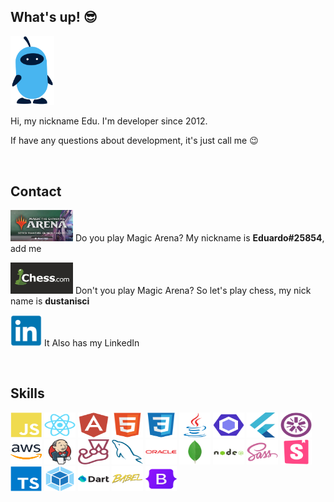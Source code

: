 ## <b>What's up! 😎</b>
<img style="width: 70px; display: inline;"
  src="https://github.com/dustanisci/dustanisci/blob/main/005.9fd0d144.png?raw=true" />
<p>Hi, my nickname Edu. I'm developer since 2012.</p>
<p>If have any questions about development, it's just call me 😉</p>

<br />

## Contact
<p>
  <img width="100" height="50" src="https://raw.githubusercontent.com/eduardostanisci/icons/master/games/magic.png" />
  Do you play Magic Arena? My nickname is <b>Eduardo#25854</b>, add me
</p>
<p>
  <a href="https://www.chess.com/member/dustanisci" target="_blank"><img width="100" height="50" src="https://raw.githubusercontent.com/eduardostanisci/icons/master/games/chess.png" /></a>
  Don't you play Magic Arena? So let's play chess, my nick name is <b>dustanisci</b>
</p>
<p>
  <a href="https://www.linkedin.com/in/dustanisci/" target="_blank"><img width="50" height="50"
      src="https://raw.githubusercontent.com/eduardostanisci/icons/master/linkedin/linkedin-original.svg" /></a>
  It Also has my LinkedIn
</p>

<br />

## Skills
<img alt="JavaScript" height="40" width="50"
  src="https://raw.githubusercontent.com/eduardostanisci/icons/master/javascript/javascript-plain.svg" />
<img alt="React" height="40" width="50"
  src="https://raw.githubusercontent.com/eduardostanisci/icons/master/react/react-original.svg" />
<img alt="Angular" height="40" width="50"
  src="https://raw.githubusercontent.com/eduardostanisci/icons/master/angularjs/angularjs-plain.svg" />
<img alt="HTML" height="40" width="50"
  src="https://raw.githubusercontent.com/eduardostanisci/icons/master/html5/html5-original.svg" />
<img alt="CSS" height="40" width="50"
  src="https://raw.githubusercontent.com/eduardostanisci/icons/master/css3/css3-original.svg" />
<img alt="Java" height="40" width="50"
  src="https://raw.githubusercontent.com/eduardostanisci/icons/master/java/java-original.svg" />
<img alt="Eslint" height="40" width="50"
  src="https://raw.githubusercontent.com/eduardostanisci/icons/master/eslint/eslint-original.svg" />
<img alt="Flutter" height="40" width="50"
  src="https://raw.githubusercontent.com/eduardostanisci/icons/master/flutter/flutter-original.svg" />
<img alt="Jasmine" height="40" width="50"
  src="https://raw.githubusercontent.com/eduardostanisci/icons/master/jasmine/jasmine-plain.svg" />
<img alt="Amazon" height="40" width="50"
  src="https://raw.githubusercontent.com/eduardostanisci/icons/master/amazonwebservices/amazonwebservices-original.svg" />
<img alt="Jenkins" height="40" width="50"
  src="https://raw.githubusercontent.com/eduardostanisci/icons/master/jenkins/jenkins-original.svg" />
<img alt="Jest" height="40" width="50"
  src="https://raw.githubusercontent.com/eduardostanisci/icons/master/jest/jest-plain.svg" />
<img alt="MySQL" height="40" width="50"
  src="https://raw.githubusercontent.com/eduardostanisci/icons/master/mysql/mysql-original.svg" />
<img alt="Oracle" height="40" width="50"
  src="https://raw.githubusercontent.com/eduardostanisci/icons/master/oracle/oracle-original.svg" />
<img alt="Mongo" height="40" width="50"
  src="https://raw.githubusercontent.com/eduardostanisci/icons/master/mongodb/mongodb-original.svg" />
<img alt="Node" height="40" width="50"
  src="https://raw.githubusercontent.com/eduardostanisci/icons/master/nodejs/nodejs-original-wordmark.svg" />
<img alt="Sass" height="40" width="50"
  src="https://raw.githubusercontent.com/eduardostanisci/icons/master/sass/sass-original.svg" />
<img alt="StoryBook" height="40" width="50"
  src="https://raw.githubusercontent.com/eduardostanisci/icons/master/storybook/storybook-original.svg" />
<img alt="TypeScript" height="40" width="50"
  src="https://raw.githubusercontent.com/eduardostanisci/icons/master/typescript/typescript-original.svg" />
<img alt="Webpack" height="40" width="50"
  src="https://raw.githubusercontent.com/eduardostanisci/icons/master/webpack/webpack-original.svg" />
<img alt="Dart" height="40" width="50"
  src="https://raw.githubusercontent.com/eduardostanisci/icons/master/dart/dart-original-wordmark.svg" />
<img alt="Babel" height="40" width="50"
  src="https://raw.githubusercontent.com/eduardostanisci/icons/master/babel/babel-original.svg" />
<img alt="Bootstrap" height="40" width="50"
  src="https://raw.githubusercontent.com/eduardostanisci/icons/master/bootstrap/bootstrap-original.svg" />
